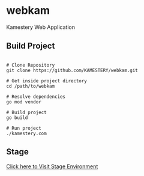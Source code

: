 # webkam
Kamestery Web Application

## Build Project

```{bash}

# Clone Repository
git clone https://github.com/KAMESTERY/webkam.git

# Get inside project directory
cd /path/to/webkam

# Resolve dependencies
go mod vendor

# Build project
go build

# Run project
./kamestery.com

```

## Stage

<a href="https://hllhvmvsfj.execute-api.us-east-1.amazonaws.com/staging/" target="_blank">
    Click here to Visit Stage Environment
</a>

